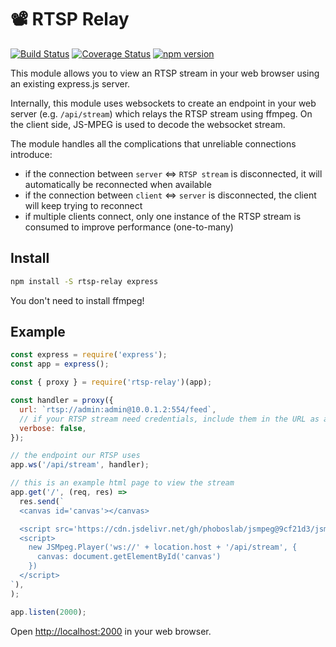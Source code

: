 # 📽 RTSP Relay

[![Build Status](https://github.com/k-yle/rtsp-relay/workflows/build/badge.svg)](https://github.com/k-yle/rtsp-relay/actions)
[![Coverage Status](https://coveralls.io/repos/github/k-yle/rtsp-relay/badge.svg?branch=main)](https://coveralls.io/github/k-yle/rtsp-relay?branch=main)
[![npm version](https://badge.fury.io/js/rtsp-relay.svg)](https://badge.fury.io/js/rtsp-relay)

This module allows you to view an RTSP stream in your web browser using an existing express.js server.

Internally, this module uses websockets to create an endpoint in your web server (e.g. `/api/stream`) which relays the RTSP stream using ffmpeg. On the client side, JS-MPEG is used to decode the websocket stream.

The module handles all the complications that unreliable connections introduce:

- if the connection between `server` <=> `RTSP stream` is disconnected, it will automatically be reconnected when available
- if the connection between `client` <=> `server` is disconnected, the client will keep trying to reconnect
- if multiple clients connect, only one instance of the RTSP stream is consumed to improve performance (one-to-many)

## Install

```sh
npm install -S rtsp-relay express
```

You don't need to install ffmpeg!

## Example

```js
const express = require('express');
const app = express();

const { proxy } = require('rtsp-relay')(app);

const handler = proxy({
  url: `rtsp://admin:admin@10.0.1.2:554/feed`,
  // if your RTSP stream need credentials, include them in the URL as above
  verbose: false,
});

// the endpoint our RTSP uses
app.ws('/api/stream', handler);

// this is an example html page to view the stream
app.get('/', (req, res) =>
  res.send(`
  <canvas id='canvas'></canvas>

  <script src='https://cdn.jsdelivr.net/gh/phoboslab/jsmpeg@9cf21d3/jsmpeg.min.js'></script>
  <script>
    new JSMpeg.Player('ws://' + location.host + '/api/stream', {
      canvas: document.getElementById('canvas')
    })
  </script>
`),
);

app.listen(2000);
```

Open [http://localhost:2000](http://localhost:2000) in your web browser.
